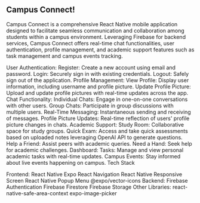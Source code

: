 <h2>Campus Connect!</h2>

Campus Connect is a comprehensive React Native mobile application designed to facilitate seamless communication and collaboration among students within a campus environment. Leveraging Firebase for backend services, Campus Connect offers real-time chat functionalities, user authentication, profile management, and academic support features such as task management and campus events tracking.

User Authentication:
Register: Create a new account using email and password.
Login: Securely sign in with existing credentials.
Logout: Safely sign out of the application.
Profile Management:
View Profile: Display user information, including username and profile picture.
Update Profile Picture: Upload and update profile pictures with real-time updates across the app.
Chat Functionality:
Individual Chats: Engage in one-on-one conversations with other users.
Group Chats: Participate in group discussions with multiple users.
Real-Time Messaging: Instantaneous sending and receiving of messages.
Profile Picture Updates: Real-time reflection of users' profile picture changes in chats.
Academic Support:
Study Room: Collaborative space for study groups.
Quick Exam: Access and take quick assessments based on uploaded notes leveraging OpenAI API to generate questions.
Help a Friend: Assist peers with academic queries.
Need a Hand: Seek help for academic challenges.
Dashboard:
Tasks: Manage and view personal academic tasks with real-time updates.
Campus Events: Stay informed about live events happening on campus.
Tech Stack

Frontend:
React Native
Expo
React Navigation
React Native Responsive Screen
React Native Popup Menu
@expo/vector-icons
Backend:
Firebase Authentication
Firebase Firestore
Firebase Storage
Other Libraries:
react-native-safe-area-context
expo-image-picker
